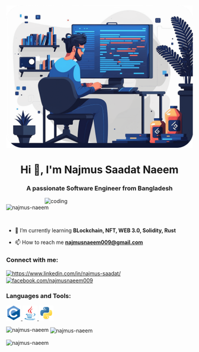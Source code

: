 ![logo](https://github.com/najmusnaeem009/Najmus-Naeem/blob/main/top-job-boards.png)
<h1 align="center">Hi 👋, I'm Najmus Saadat Naeem</h1>
<h3 align="center">A passionate Software Engineer from Bangladesh</h3>
<img align="right" alt="coding" width="400" src="https://user-images.githubusercontent.com/55389276/140866485-8fb1c876-9a8f-4d6a-98dc-08c4981eaf70.gif">
<p align="left"> <img src="https://komarev.com/ghpvc/?username=najmus-naeem&label=Profile%20views&color=0e75b6&style=flat" alt="najmus-naeem" /> </p>

<p align="left"> <a href="https://twitter.com/" target="blank"><img src="https://img.shields.io/twitter/follow/?logo=twitter&style=for-the-badge" alt="" /></a> </p>

- 🌱 I’m currently learning **BLockchain, NFT, WEB 3.0, Solidity, Rust**

- 📫 How to reach me **najmusnaeem009@gmail.com**

<h3 align="left">Connect with me:</h3>
<p align="left">
<a href="https://linkedin.com/in/https://www.linkedin.com/in/najmus-saadat/" target="blank"><img align="center" src="https://raw.githubusercontent.com/rahuldkjain/github-profile-readme-generator/master/src/images/icons/Social/linked-in-alt.svg" alt="https://www.linkedin.com/in/najmus-saadat/" height="30" width="40" /></a>
<a href="https://fb.com/facebook.com/najmusnaeem009" target="blank"><img align="center" src="https://raw.githubusercontent.com/rahuldkjain/github-profile-readme-generator/master/src/images/icons/Social/facebook.svg" alt="facebook.com/najmusnaeem009" height="30" width="40" /></a>
</p>

<h3 align="left">Languages and Tools:</h3>
<p align="left"> <a href="https://www.cprogramming.com/" target="_blank" rel="noreferrer"> <img src="https://raw.githubusercontent.com/devicons/devicon/master/icons/c/c-original.svg" alt="c" width="40" height="40"/> </a> <a href="https://www.java.com" target="_blank" rel="noreferrer"> <img src="https://raw.githubusercontent.com/devicons/devicon/master/icons/java/java-original.svg" alt="java" width="40" height="40"/> </a> <a href="https://www.python.org" target="_blank" rel="noreferrer"> <img src="https://raw.githubusercontent.com/devicons/devicon/master/icons/python/python-original.svg" alt="python" width="40" height="40"/> </a> </p>

<p><img align="left" src="https://github-readme-stats.vercel.app/api/top-langs?username=najmus-naeem&show_icons=true&locale=en&layout=compact" alt="najmus-naeem" /></p>

<p>&nbsp;<img align="center" src="https://github-readme-stats.vercel.app/api?username=najmus-naeem&show_icons=true&locale=en" alt="najmus-naeem" /></p>

<p><img align="center" src="https://github-readme-streak-stats.herokuapp.com/?user=najmus-naeem&" alt="najmus-naeem" /></p>
